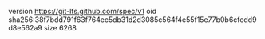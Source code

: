 version https://git-lfs.github.com/spec/v1
oid sha256:38f7bdd791f63f764ec5db31d2d3085c564f4e55f15e77b0b6cfedd9d8e562a9
size 6268
